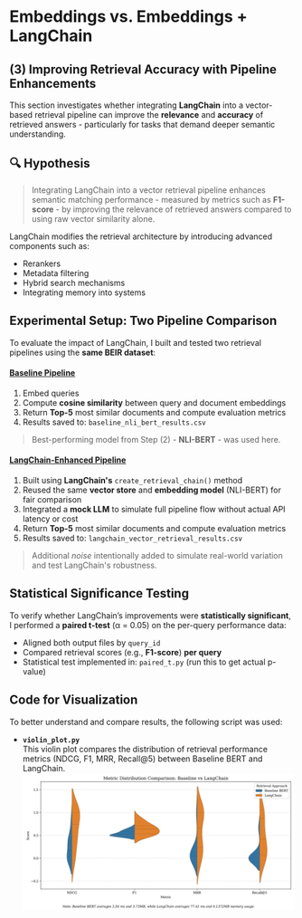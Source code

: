 # Embeddings vs. Embeddings + LangChain

## (3) Improving Retrieval Accuracy with Pipeline Enhancements

This section investigates whether integrating **LangChain** into a vector-based retrieval pipeline can improve the **relevance** and **accuracy** of retrieved answers - particularly for tasks that demand deeper semantic understanding.

## 🔍 Hypothesis

> Integrating LangChain into a vector retrieval pipeline enhances semantic matching performance - measured by metrics such as **F1-score** - by improving the relevance of retrieved answers compared to using raw vector similarity alone.

LangChain modifies the retrieval architecture by introducing advanced components such as:

- Rerankers
- Metadata filtering
- Hybrid search mechanisms
- Integrating memory into systems

## Experimental Setup: Two Pipeline Comparison

To evaluate the impact of LangChain, I built and tested two retrieval pipelines using the **same BEIR dataset**:

#### <u>Baseline Pipeline</u>

1. Embed queries
2. Compute **cosine similarity** between query and document embeddings
3. Return **Top-5** most similar documents and compute evaluation metrics
4. Results saved to: `baseline_nli_bert_results.csv`

> Best-performing model from Step (2) - **NLI-BERT** - was used here.

#### <u>LangChain-Enhanced Pipeline</u>

1. Built using **LangChain's** `create_retrieval_chain()` method
2. Reused the same **vector store** and **embedding model** (NLI-BERT) for fair comparison
3. Integrated a **mock LLM** to simulate full pipeline flow without actual API latency or cost
4. Return **Top-5** most similar documents and compute evaluation metrics
5. Results saved to: `langchain_vector_retrieval_results.csv`

> Additional _noise_ intentionally added to simulate real-world variation and test LangChain's robustness.

## Statistical Significance Testing

To verify whether LangChain’s improvements were **statistically significant**, I performed a **paired t-test** (α = 0.05) on the per-query performance data:

- Aligned both output files by `query_id`
- Compared retrieval scores (e.g., **F1-score**) **per query**
- Statistical test implemented in: `paired_t.py` (run this to get actual p-value)

## Code for Visualization

To better understand and compare results, the following script was used:

- **`violin_plot.py`**  
   This violin plot compares the distribution of retrieval performance metrics (NDCG, F1, MRR, Recall@5) between Baseline BERT and LangChain.
  <img src="violin_plot.png" alt="BERT vs. LangChain" width="500"/>
